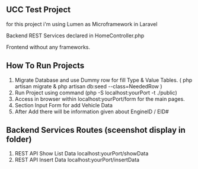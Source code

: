 ## UCC Test Project

for this project i'm using Lumen as Microframework in Laravel

Backend REST Services declared in HomeController.php

Frontend without any frameworks.

## How To Run Projects
1. Migrate Database and use Dummy row for fill Type & Value Tables. ( php artisan migrate & php artisan db:seed --class=NeededRow )
2. Run Project using command (php -S localhost:yourPort -t ./public)
3. Access in browser within localhost:yourPort/form for the main pages.
4. Section Input Form for add Vehicle Data
5. After Add there will be information given about EngineID / EID#

## Backend Services Routes (sceenshot display in folder)
1. REST API Show List Data localhost:yourPort/showData 
2. REST API Insert Data localhost:yourPort/insertData
